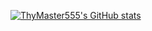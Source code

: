 [![ThyMaster555's GitHub stats](https://github-readme-stats.vercel.app/api?username=mastertar&count_private=true&show_icons=true)](https://github.com/mastertar/github-readme-stats)
